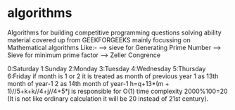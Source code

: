 # algorithms
Algorithms for building competitive programming questions solving ability material covered up from GEEKFORGEEKS 
mainly focussing on Mathematical algorithms Like:-
--> sieve for Generating Prime Number
--> Sieve for minimum prime factor
--> Zeller Congrence

0:Saturday
1:Sunday
2:Monday
3:Tuesday
4:Wednesday
5:Thursday
6:Friday
if month is 1 or 2 it is treated as month of previous year
1 as 13th month of year-1
2 as 14th month of year-1
h=q+13*(m + 1)//5+k+k//4+j//4+5*j is responsible for O(1) time complexity
2000%100=20 (It is not like ordinary calculation it will be 20 instead of 21st century).
